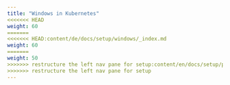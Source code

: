 ```yaml
---
title: "Windows in Kubernetes"
<<<<<<< HEAD
weight: 60
=======
<<<<<<< HEAD:content/de/docs/setup/windows/_index.md
weight: 60
=======
weight: 50
>>>>>>> restructure the left nav pane for setup:content/en/docs/setup/production-environment/windows/_index.md
>>>>>>> restructure the left nav pane for setup
---
```

